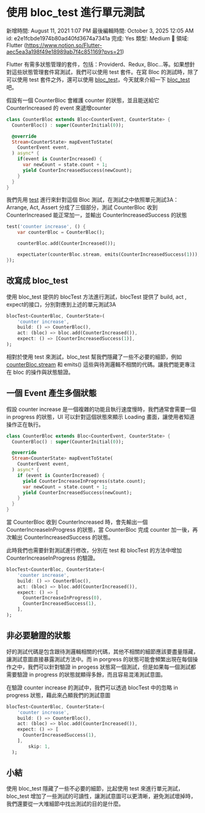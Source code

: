 # 使用 bloc_test 進行單元測試

新增時間: August 11, 2021 1:07 PM
最後編輯時間: October 3, 2025 12:05 AM
id: e2e1fcbde1974b80ad40fd3674a7341a
完成: Yes
類型: Medium
🧩 領域: Flutter (https://www.notion.so/Flutter-aec5ea3a198f49e18989ab7f4c851169?pvs=21)

Flutter 有需多狀態管理的套件，包括：Providerd、Redux, Bloc...等。如果想針對這些狀態管理套件寫測試，我們可以使用 test 套件。在寫 Bloc 的測試時，除了可以使用 test 套件之外，還可以使用 [bloc_test](https://pub.dev/packages/bloc_test/example)，今天就來介紹一下 [bloc_test](https://pub.dev/packages/bloc_test/example) 吧。

假設有一個 CounterBloc 會維護 counter 的狀態，並且能送給它 CounterIncreased 的 event 來遞增counter

```dart
class CounterBloc extends Bloc<CounterEvent, CounterState> {
  CounterBloc() : super(CounterInitial(0));

  @override
  Stream<CounterState> mapEventToState(
    CounterEvent event,
  ) async* {
    if(event is CounterIncreased) {
      var newCount = state.count + 1;
      yield CounterIncreasedSuccess(newCount);
    }
  }
}
```

我們先用 [test](https://pub.dev/packages/test) 進行來針對這個 Bloc 測試，在測試之中依照單元測試3A：Arrange, Act, Assert 分成了三個部分，測試 CounterBloc 收到 CounterIncreased 能正常加一，並輸出 CounterIncreasedSuccess 的狀態

```dart
test('counter increase', () {
    var counterBloc = CounterBloc();

    counterBloc.add(CounterIncreased());

    expectLater(counterBloc.stream, emits(CounterIncreasedSuccess(1)));
});
```

## 改寫成 bloc_test

使用 bloc_test 提供的 blocTest 方法進行測試，blocTest 提供了 build, act , expect的接口，分別對應到上述的單元測試3A

```dart
blocTest<CounterBloc, CounterState>(
    'counter increase',
    build: () => CounterBloc(),
    act: (bloc) => bloc.add(CounterIncreased()),
    expect: () => [CounterIncreasedSuccess(1)],
);
```

相對於使用 test 來測試，bloc_test 幫我們隱藏了一些不必要的細節，例如 [counterBloc.stream](http://counterbloc.stream) 和 emits() 這些與待測邏輯不相關的代碼。讓我們能更專注在 bloc 的操作與狀態驗證。

## 一個 Event 產生多個狀態

假設 counter increase 是一個複雜的功能且執行速度慢時，我們通常會需要一個 in progress 的狀態，UI 可以針對這個狀態來顯示 Loading 畫面，讓使用者知道操作正在執行。

```dart
class CounterBloc extends Bloc<CounterEvent, CounterState> {
  CounterBloc() : super(CounterInitial(0));

  @override
  Stream<CounterState> mapEventToState(
    CounterEvent event,
  ) async* {
    if (event is CounterIncreased) {
      yield CounterIncreaseInProgress(state.count);
      var newCount = state.count + 1;
      yield CounterIncreasedSuccess(newCount);
    }
  }
}
```

當 CounterBloc 收到 CounterIncreased 時，會先輸出一個 CounterIncreaseInProgress 的狀態，當 CounterBloc 完成 counter 加一後，再次輸出 CounterIncreasedSuccess 的狀態。

此時我們也需要針對測試進行修改，分別在 test 和 blocTest 的方法中增加 CounterIncreaseInProgress 的驗證。

```dart
blocTest<CounterBloc, CounterState>(
    'counter increase',
    build: () => CounterBloc(),
    act: (bloc) => bloc.add(CounterIncreased()),
    expect: () => [
      CounterIncreaseInProgress(0),
      CounterIncreasedSuccess(1),
    ],
);
```

## 非必要驗證的狀態

好的測試代碼是包含跟待測邏輯相關的代碼，其他不相關的細節應該要盡量隱藏，讓測試意圖直接暴露測試方法中。而 in porgress 的狀態可能會頻繁出現在每個操作之中，我們可以針對驗證 in progess 狀態寫一個測試，但是如果每一個測試都需要驗證 in progress 的狀態就顯得多餘，而且容易混淆測試意圖。

在驗證 counter increase 的測試中，我們可以透過 blocTest 中的忽略 in progress 狀態，藉此來凸顯我們的測試意圖

```dart
blocTest<CounterBloc, CounterState>(
    'counter increase',
    build: () => CounterBloc(),
    act: (bloc) => bloc.add(CounterIncreased()),
    expect: () => [
      CounterIncreasedSuccess(1),
    ],
		skip: 1,
  );
```

## 小結

使用 bloc_test 隱藏了一些不必要的細節，比起使用 test 來進行單元測試，bloc_test 增加了一些測試的可讀性，讓測試意圖可以更清晰，避免測試壞掉時，我們還要從一大堆細節中找出測試的目的是什麼。